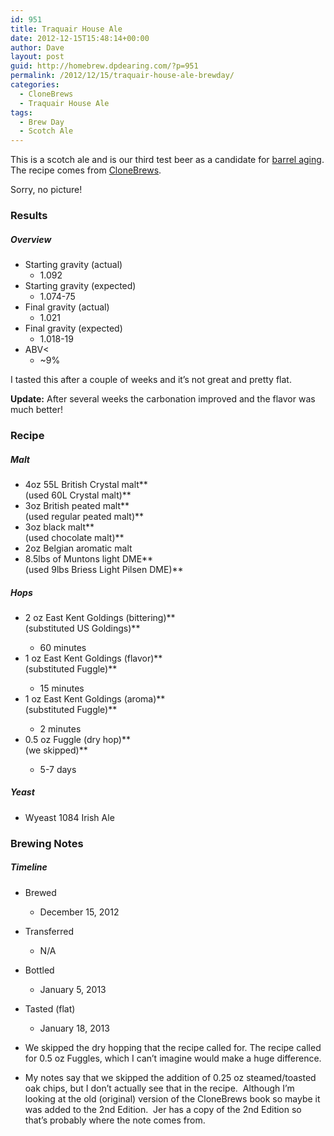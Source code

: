 ```yaml
---
id: 951
title: Traquair House Ale
date: 2012-12-15T15:48:14+00:00
author: Dave
layout: post
guid: http://homebrew.dpdearing.com/?p=951
permalink: /2012/12/15/traquair-house-ale-brewday/
categories:
  - CloneBrews
  - Traquair House Ale
tags:
  - Brew Day
  - Scotch Ale
---
```

This is a scotch ale and is our third test beer as a candidate for [barrel aging](/category/the-story-of-barry/?order=ASC). The recipe comes from [CloneBrews](http://www.amazon.com/gp/product/160342539X/ref=as_li_qf_sp_asin_il_tl?ie=UTF8&camp=1789&creative=9325&creativeASIN=160342539X&linkCode=as2&tag=seatthomeb-20&linkId=QJWZLEAN33BGBN5G).

Sorry, no picture!

<!--more-->

### Results

##### Overview

  * Starting gravity (actual) 
      * 1.092
  * Starting gravity (expected) 
      * 1.074-75
  * Final gravity (actual) 
      * 1.021
  * Final gravity (expected) 
      * 1.018-19
  * ABV< 
      * ~9% 

I tasted this after a couple of weeks and it’s not great and pretty flat.

**Update:** After several weeks the carbonation improved and the flavor was much better!

### Recipe

##### Malt

  * 4oz 55L British Crystal malt**  
    (used 60L Crystal malt)**
  * 3oz British peated malt**  
    (used regular peated malt)**
  * 3oz black malt**  
    (used chocolate malt)**
  * 2oz Belgian aromatic malt
  * 8.5lbs of Muntons light DME**  
    (used 9lbs Briess Light Pilsen DME)**

##### Hops

  * 2 oz East Kent Goldings (bittering)**  
    (substituted US Goldings)**</p> 
      * 60 minutes
  * 1 oz East Kent Goldings (flavor)**  
    (substituted Fuggle)**</p> 
      * 15 minutes
  * 1 oz East Kent Goldings (aroma)**  
    (substituted Fuggle)**</p> 
      * 2 minutes
  * 0.5 oz Fuggle (dry hop)**  
    (we skipped)**</p> 
      * 5-7 days

##### Yeast

  * Wyeast 1084 Irish Ale 

### Brewing Notes

##### Timeline

  * Brewed 
      * December 15, 2012
  * Transferred 
      * N/A
  * Bottled 
      * January 5, 2013
  * Tasted (flat) 
      * January 18, 2013 

  * We skipped the dry hopping that the recipe called for. The recipe called for 0.5 oz Fuggles, which I can’t imagine would make a huge difference.
  * My notes say that we skipped the addition of 0.25 oz steamed/toasted oak chips, but I don&#8217;t actually see that in the recipe.  Although I&#8217;m looking at the old (original) version of the CloneBrews book so maybe it was added to the 2nd Edition.  Jer has a copy of the 2nd Edition so that&#8217;s probably where the note comes from.